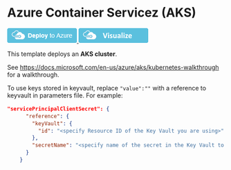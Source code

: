 # Azure Container Servicez (AKS)

<a href="https://portal.azure.com/#create/Microsoft.Template/uri/https%3A%2F%2Fraw.githubusercontent.com%2FAzure%2Fazure-quickstart-templates%2Fmaster%2F101-aks%2Fazuredeploy.json" target="_blank">
<img src="https://raw.githubusercontent.com/Azure/azure-quickstart-templates/master/1-CONTRIBUTION-GUIDE/images/deploytoazure.png"/>
</a>
<a href="http://armviz.io/#/?load=https%3A%2F%2Fraw.githubusercontent.com%2FAzure%2Fazure-quickstart-templates%2Fmaster%2F101-aks%2Fazuredeploy.json" target="_blank">
<img src="https://raw.githubusercontent.com/Azure/azure-quickstart-templates/master/1-CONTRIBUTION-GUIDE/images/visualizebutton.png"/>
</a>

This template deploys an **AKS cluster**.

See https://docs.microsoft.com/en-us/azure/aks/kubernetes-walkthrough for a walkthrough.

To use keys stored in keyvault, replace ```"value":""``` with a reference to keyvault in parameters file. For example:

```json
"servicePrincipalClientSecret": {
      "reference": {
        "keyVault": {
          "id": "<specify Resource ID of the Key Vault you are using>"
        },
        "secretName": "<specify name of the secret in the Key Vault to get the service principal password from>"
      }
    }
```
